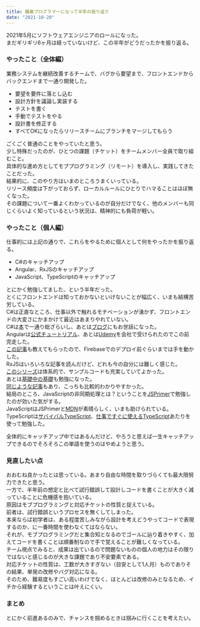 ```yaml
---
title: 職業プログラマーになって半年の振り返り
date: "2021-10-20"
---
```


2021年5月にソフトウェアエンジニアのロールになった。</br>
まだギリギリ6ヶ月は経っていないけど、この半年がどうだったかを振り返る。</br>

### やったこと（全体編）

業務システムを継続改善するチームで、バグから要望まで、フロントエンドからバックエンドまで一通り開発した。</br>

* 要望を要件に落とし込む
* 設計方針を議論し実装する
* テストを書く
* 手動でテストをやる
* 設計書を修正する
* すべてOKになったらリリースチームにブランチをマージしてもらう

ごくごく普通のことをやっていたと思う。</br>
少し特殊だったのが、ひとつの課題（チケット）をチームメンバー全員で取り組むこと。</br>
具体的な進め方としてモブプログラミング（リモート）を導入し、実践してきたことだった。</br>
結果的に、このやり方はいまのところうまくいっている。</br>
リリース頻度は下がっておらず、ローカルルールにひとりでハマることはほぼ無くなった。</br>
その課題について一番よくわかっているのが自分だけでなく、他のメンバーも同じくらいよく知っているという状況は、精神的にも負荷が軽い。</br>

### やったこと（個人編）

仕事的には上記の通りで、これらをやるために個人として何をやったかを振り返る。</br>

* C#のキャッチアップ
* Angular、RxJSのキャッチアップ
* JavaScript、TypeScriptのキャッチアップ

とにかく勉強してました、という半年だった。</br>
とくにフロントエンドは知っておかないといけないことが幅広く、いまも結構苦労している。</br>
C#は正直なところ、仕事以外で触れるモチベーションが湧かず、フロントエンドの大変さにかまかけて最近はあまりやれていない。</br>
C#は[本](https://amzn.to/3jjNyKQ)で一通り総ざらいし、あとは[ブログ](https://ufcpp.net/study/csharp/)にもお世話になった。</br>
Angularは[公式チュートリアル](https://angular.jp/tutorial)、あとは[Udemy](https://www.udemy.com/course/angular-ja/)を会社で受けられたのでこの前完走した。</br>
[この記事](https://qiita.com/seteen/items/43908e33e08a39612a07)も教えてもらったので、Firebaseでのデプロイ前ぐらいまでは手を動かした。</br>
RxJSはいろいろな記事を読んだけど、どれも今の自分には難しく感じた。</br>
[このシリーズ](https://tech.recruit-mp.co.jp/front-end/rxjs-intro/)は体系的で、サンプルコードも充実していてよかった。</br>
あとは[基礎中の基礎](https://qiita.com/agajo/items/7942743a0130f7a0f30b)も勉強になった。</br>
[同じような記事](https://qiita.com/Sekky0905/items/93bd4804a2003ed0aa8d)もあり、こっちも比較的わかりやすかった。</br>
結局のところ、JavaScriptの非同期処理とは？ということを[JSPrimer](https://jsprimer.net/)で勉強したのが効いた気がする。</br>
JavaScriptはJSPrimerと[MDN](https://developer.mozilla.org/ja/docs/Learn/Getting_started_with_the_web)が素晴らしく、いまも助けられている。</br>
TypeScriptは[サバイバルTypeScript](https://book.yyts.org)、[仕事ですぐに使えるTypeScript](https://future-architect.github.io/typescript-guide/index.html)あたりを使って勉強した。</br>

全体的にキャッチアップ中ではあるんだけど、やろうと思えば一生キャッチアップできるのでそろそろこの単語を使うのはやめようと思う。</br>

### 見直したい点

おおむね良かったとは思っている。あまり自由な時間を取りづらくても最大限努力できたと思う。</br>
一方で、半年前の想定と比べて試行錯誤して設計しコードを書くことが大きく減っていることに危機感を抱いている。</br>
原因はモブプログラミングと対応チケットの性質と捉えている。</br>
前者は、試行錯誤というプロセスを無くしてしまった。</br>
本来ならば初学者は、ある程度苦しみながら設計を考えどうやってコードで表現するのか、に一番時間を使わなくてはならない。</br>
それが、モブプログラミングだと集合知となるのでゴールに辿り着きやすく、加えてコードを書くことは順番制なので手で覚えることが難しくなっている。</br>
チーム視点でみると、成果は出ているので問題ないものの個人の地力はその限りではないと感じるのが大きな課題であり不安要素である。</br>
対応チケットの性質は、工数が大きすぎない（目安として1人月）ものでありその結果、単発の改修やバグ対応になる。</br>
そのため、難易度もすごい高いわけでなく、ほとんどは改修のみとなるため、イチから経験するということは叶えにくい。</br>

### まとめ

とにかく前進あるのみで、チャンスを掴めるときは掴みに行くことを考えたい。
